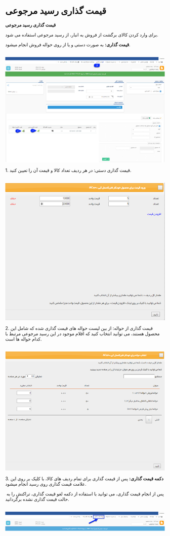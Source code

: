 # قیمت گذاری رسید مرجوعی    

**قیمت گذاری رسید مرجوعی**

برای وارد کردن کالای برگشت از فروش به انبار، از رسید مرجوعی استفاده می شود.

**قیمت گذاری:** به صورت دستی و یا از روی حواله فروش انجام میشود.

   ![](Pricing/RefundReceipts/RefundRecieptPricing.jpg)

1\. قیمت گذاری دستی: در هر ردیف تعداد کالا و قیمت آن را تعیین کنید.

 ![](Pricing/RefundReceipts/RefundRecieptPricing2.png)

2\. قیمت گذاری از حواله: از بین لیست حواله های قیمت گذاری شده که شامل این محصول هستند، می توانید انتخاب کنید که اقلام موجود در این رسید مرجوعی مرتبط با کدام حواله ها است.

 ![](Pricing/RefundReceipts/RefundRecieptPricing3.png)

3\. **دکمه قیمت گذاری:** پس از قیمت گذاری برای تمام ردیف های کالا، با کلیک بر روی این علامت قیمت گذاری روی رسید انجام میشود.

 پس از انجام قیمت گذاری، می توانید با استفاده از دکمه لغو قیمت گذاری، تراکنش را به حالت قیمت گذاری نشده برگردانید.

 ![](Pricing/RefundReceipts/RefundRecieptPricing4.jpg)